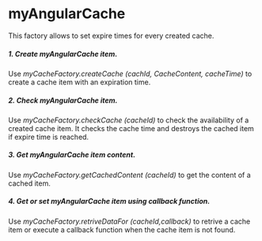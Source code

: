 # myAngularCache

This factory allows to set expire times for every created cache.

##### 1. Create myAngularCache item.  

Use  *myCacheFactory.createCache (cachId, CacheContent, cacheTime)* to create a cache item with an expiration time.

##### 2. Check myAngularCache item.

Use  *myCacheFactory.checkCache (cacheId)* to check the availability of a created cache item. It checks the cache time and destroys the cached item if expire time is reached.

##### 3. Get myAngularCache item content.

Use  *myCacheFactory.getCachedContent (cacheId)* to get the content of a cached item. 

##### 4. Get or set myAngularCache item using callback function.

Use  *myCacheFactory.retriveDataFor (cacheId,callback)* to retrive a cache item or execute a callback function when the cache item is not found.
